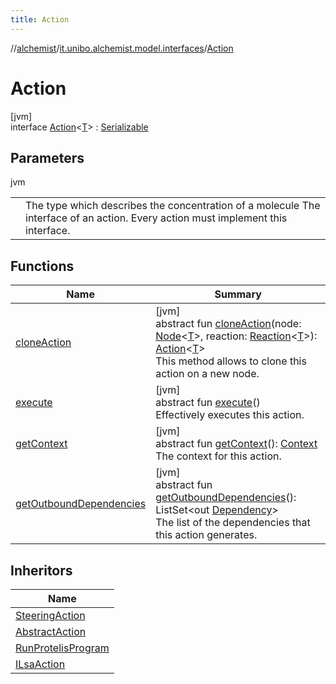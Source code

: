 ```yaml
---
title: Action
---
```

//[alchemist](../../../index.html)/[it.unibo.alchemist.model.interfaces](../index.html)/[Action](index.html)



# Action



[jvm]\
interface [Action](index.html)<[T](index.html)> : [Serializable](https://docs.oracle.com/javase/8/docs/api/java/io/Serializable.html)



## Parameters


jvm

| | |
|---|---|
| <T> | The type which describes the concentration of a molecule The interface of an action. Every action must implement this interface. |



## Functions


| Name | Summary |
|---|---|
| [cloneAction](clone-action.html) | [jvm]<br>abstract fun [cloneAction](clone-action.html)(node: [Node](../-node/index.html)<[T](../../it.unibo.alchemist.core.interfaces/-scheduler/index.html)>, reaction: [Reaction](../-reaction/index.html)<[T](../../it.unibo.alchemist.core.interfaces/-scheduler/index.html)>): [Action](index.html)<[T](../../it.unibo.alchemist.core.interfaces/-scheduler/index.html)><br>This method allows to clone this action on a new node. |
| [execute](execute.html) | [jvm]<br>abstract fun [execute](execute.html)()<br>Effectively executes this action. |
| [getContext](get-context.html) | [jvm]<br>abstract fun [getContext](get-context.html)(): [Context](../-context/index.html)<br>The context for this action. |
| [getOutboundDependencies](get-outbound-dependencies.html) | [jvm]<br>abstract fun [getOutboundDependencies](get-outbound-dependencies.html)(): ListSet<out [Dependency](../-dependency/index.html)><br>The list of the dependencies that this action generates. |


## Inheritors


| Name |
|---|
| [SteeringAction](../-steering-action/index.html) |
| [AbstractAction](../../it.unibo.alchemist.model.implementations.actions/-abstract-action/index.html) |
| [RunProtelisProgram](../../it.unibo.alchemist.model.implementations.actions/-run-protelis-program/index.html) |
| [ILsaAction](../-i-lsa-action/index.html) |

